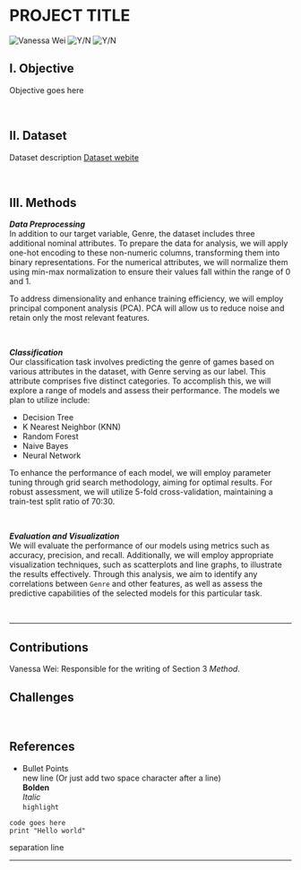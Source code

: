 # PROJECT TITLE 
![Vanessa Wei](https://img.shields.io/static/v1?label=VanessaWei&message=Collaborator&color=blue&logo=github)
![Y/N](https://img.shields.io/static/v1?label=YourName&message=Collaborator&color=blue&logo=github)
![Y/N](https://img.shields.io/static/v1?label=YourName&message=Collaborator&color=blue&logo=github)


## I.  Objective
Objective goes here

</br> 

## II. Dataset
Dataset description
[Dataset webite](http://google.com)

</br> 

## III. Methods
***Data Preprocessing***   
In addition to our target variable, Genre, the dataset includes three additional nominal attributes. To prepare the data for analysis, we will apply one-hot encoding to these non-numeric columns, transforming them into binary representations. For the numerical attributes, we will normalize them using min-max normalization to ensure their values fall within the range of 0 and 1.

To address dimensionality and enhance training efficiency, we will employ principal component analysis (PCA). PCA will allow us to reduce noise and retain only the most relevant features.

</br>

***Classification***  
Our classification task involves predicting the genre of games based on various attributes in the dataset, with Genre serving as our label. This attribute comprises five distinct categories. To accomplish this, we will explore a range of models and assess their performance. The models we plan to utilize include:

* Decision Tree
* K Nearest Neighbor (KNN)
* Random Forest
* Naive Bayes
* Neural Network

To enhance the performance of each model, we will employ parameter tuning through grid search methodology, aiming for optimal results. For robust assessment, we will utilize 5-fold cross-validation, maintaining a train-test split ratio of 70:30.

</br>

***Evaluation and Visualization***  
We will evaluate the performance of our models using metrics such as accuracy, precision, and recall. Additionally, we will employ appropriate visualization techniques, such as scatterplots and line graphs, to illustrate the results effectively. Through this analysis, we aim to identify any correlations between `Genre` and other features, as well as assess the predictive capabilities of the selected models for this particular task.

</br>

---
## Contributions
Vanessa Wei: Responsible for the writing of Section 3 *Method*.
</br> 

## Challenges

</br> 

## References



* Bullet Points  
new line (Or just add two space character after a line) </br> 
**Bolden**  
*Italic*  
`highlight`

```
code goes here
print "Hello world"
```

separation line

---